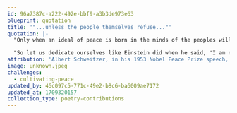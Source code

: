 ```yaml
---
id: 96a7387c-a222-492e-bbf9-a3b3de973e63
blueprint: quotation
title: '"...unless the people themselves refuse..."'
quotation: |-
  "Only when an ideal of peace is born in the minds of the peoples will the institutions set up to maintain this peace effectively fulfill the function expected of them."

  "So let us dedicate ourselves like Einstein did when he said, 'I am not only a pacifist but a militant pacifist. I am willing to fight for peace. Nothing will end war unless the people themselves refuse to go to war.'"
attribution: 'Albert Schweitzer, in his 1953 Nobel Peace Prize speech, quoting Albert Einstein.'
image: unknown.jpeg
challenges:
  - cultivating-peace
updated_by: 46c097c5-771c-49e2-b8c6-ba6009ae7172
updated_at: 1709320157
collection_type: poetry-contributions
---
```

